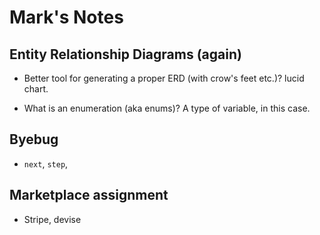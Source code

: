 # Mark's Notes

## Entity Relationship Diagrams (again)

- Better tool for generating a proper ERD (with crow's feet etc.)? lucid chart. 

- What is an enumeration (aka enums)? A type of variable, in this case. 


## Byebug

- `next`, `step`, 

## Marketplace assignment

- Stripe, devise 